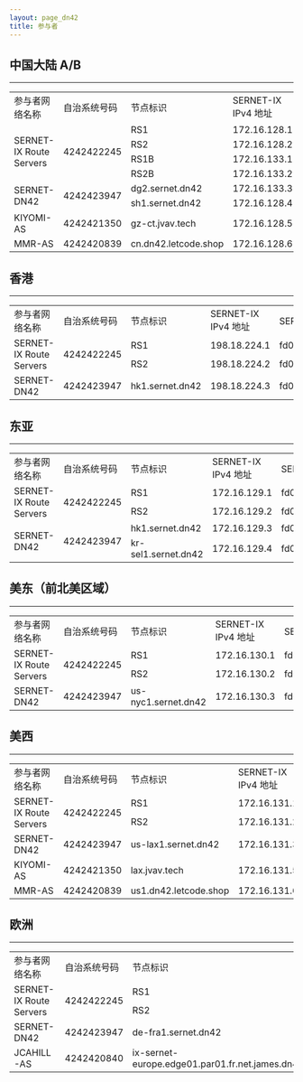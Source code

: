 ```yaml
---
layout: page_dn42
title: 参与者
---
```


## 中国大陆 A/B
---
<table>
    <tr>
        <td>参与者网络名称</td>
        <td>自治系统号码</td>
        <td>节点标识</td>
        <td>SERNET-IX IPv4 地址</td>
        <td>SERNET-IX IPv6 地址</td>
    </tr>
    <tr>
        <td rowspan = "4">SERNET-IX Route Servers</td>
        <td rowspan = "4">4242422245</td>
        <td>RS1</td>
        <td>172.16.128.1</td>
        <td>fd06:7bc4:e3fa:7940::1</td>
    </tr>
    <tr>
        <td>RS2</td>
        <td>172.16.128.2</td>
        <td>fd06:7bc4:e3fa:7940::2</td>
    </tr>
    <tr>
        <td>RS1B</td>
        <td>172.16.133.1</td>
        <td>fd06:7bc4:e3fa:7946::1</td>
    </tr>
    <tr>
        <td>RS2B</td>
        <td>172.16.133.2</td>
        <td>fd06:7bc4:e3fa:7946::2</td>
    </tr>
    <tr>
        <td rowspan = "2">SERNET-DN42</td>
        <td rowspan = "2">4242423947</td>
        <td>dg2.sernet.dn42</td>
        <td>172.16.133.3</td>
        <td>fd06:7bc4:e3fa:7946::3</td>
    </tr>
    <tr>
        <td>sh1.sernet.dn42</td>
        <td>172.16.128.4</td>
        <td>fd06:7bc4:e3fa:7940::4</td>
    </tr>
    <tr>
        <td>KIYOMI-AS</td>
        <td>4242421350</td>
        <td>gz-ct.jvav.tech</td>
        <td>172.16.128.5</td>
        <td>fd06:7bc4:e3fa:7940::5</td>
    </tr>
    <tr>
        <td>MMR-AS</td>
        <td>4242420839</td>
        <td>cn.dn42.letcode.shop</td>
        <td>172.16.128.6</td>
        <td>fd06:7bc4:e3fa:7940::6</td>
    </tr>
</table>

## 香港
---
<table>
    <tr>
        <td>参与者网络名称</td>
        <td>自治系统号码</td>
        <td>节点标识</td>
        <td>SERNET-IX IPv4 地址</td>
        <td>SERNET-IX IPv6 地址</td>
    </tr>
    <tr>
        <td rowspan = "2">SERNET-IX Route Servers</td>
        <td rowspan = "2">4242422245</td>
        <td>RS1</td>
        <td>198.18.224.1</td>
        <td>fd06:7bc4:e3fa:7945::1</td>
    </tr>
    <tr>
        <td>RS2</td>
        <td>198.18.224.2</td>
        <td>fd06:7bc4:e3fa:7945::2</td>
    </tr>
    <tr>
        <td>SERNET-DN42</td>
        <td>4242423947</td>
        <td>hk1.sernet.dn42</td>
        <td>198.18.224.3</td>
        <td>fd06:7bc4:e3fa:7945::3</td>
    </tr>
</table>

## 东亚
---
<table>
    <tr>
        <td>参与者网络名称</td>
        <td>自治系统号码</td>
        <td>节点标识</td>
        <td>SERNET-IX IPv4 地址</td>
        <td>SERNET-IX IPv6 地址</td>
    </tr>
    <tr>
        <td rowspan = "2">SERNET-IX Route Servers</td>
        <td rowspan = "2">4242422245</td>
        <td>RS1</td>
        <td>172.16.129.1</td>
        <td>fd06:7bc4:e3fa:7941::1</td>
    </tr>
    <tr>
        <td>RS2</td>
        <td>172.16.129.2</td>
        <td>fd06:7bc4:e3fa:7941::2</td>
    </tr>
    <tr>
        <td rowspan = "2">SERNET-DN42</td>
        <td rowspan = "2">4242423947</td>
        <td>hk1.sernet.dn42</td>
        <td>172.16.129.3</td>
        <td>fd06:7bc4:e3fa:7941::3</td>
    </tr>
    <tr>
        <td>kr-sel1.sernet.dn42</td>
        <td>172.16.129.4</td>
        <td>fd06:7bc4:e3fa:7941::4</td>
    </tr>
</table>

## 美东（前北美区域）
---
<table>
    <tr>
        <td>参与者网络名称</td>
        <td>自治系统号码</td>
        <td>节点标识</td>
        <td>SERNET-IX IPv4 地址</td>
        <td>SERNET-IX IPv6 地址</td>
    </tr>
    <tr>
        <td rowspan = "2">SERNET-IX Route Servers</td>
        <td rowspan = "2">4242422245</td>
        <td>RS1</td>
        <td>172.16.130.1</td>
        <td>fd06:7bc4:e3fa:7942::1</td>
    </tr>
    <tr>
        <td>RS2</td>
        <td>172.16.130.2</td>
        <td>fd06:7bc4:e3fa:7942::2</td>
    </tr>
    <tr>
        <td>SERNET-DN42</td>
        <td>4242423947</td>
        <td>us-nyc1.sernet.dn42</td>
        <td>172.16.130.3</td>
        <td>fd06:7bc4:e3fa:7942::3</td>
    </tr>
</table>

## 美西
---
<table>
    <tr>
        <td>参与者网络名称</td>
        <td>自治系统号码</td>
        <td>节点标识</td>
        <td>SERNET-IX IPv4 地址</td>
        <td>SERNET-IX IPv6 地址</td>
    </tr>
    <tr>
        <td rowspan = "2">SERNET-IX Route Servers</td>
        <td rowspan = "2">4242422245</td>
        <td>RS1</td>
        <td>172.16.131.1</td>
        <td>fd06:7bc4:e3fa:7943::1</td>
    </tr>
    <tr>
        <td>RS2</td>
        <td>172.16.131.2</td>
        <td>fd06:7bc4:e3fa:7943::2</td>
    </tr>
    <tr>
        <td>SERNET-DN42</td>
        <td>4242423947</td>
        <td>us-lax1.sernet.dn42</td>
        <td>172.16.131.3</td>
        <td>fd06:7bc4:e3fa:7943::3</td>
    </tr>
    <tr>
        <td>KIYOMI-AS</td>
        <td>4242421350</td>
        <td>lax.jvav.tech</td>
        <td>172.16.131.5</td>
        <td>fd06:7bc4:e3fa:7943::5</td>
    </tr>
    <tr>
        <td>MMR-AS</td>
        <td>4242420839</td>
        <td>us1.dn42.letcode.shop</td>
        <td>172.16.131.6</td>
        <td>fd06:7bc4:e3fa:7943::6</td>
    </tr>
</table>

## 欧洲
---
<table>
    <tr>
        <td>参与者网络名称</td>
        <td>自治系统号码</td>
        <td>节点标识</td>
        <td>SERNET-IX IPv4 地址</td>
        <td>SERNET-IX IPv6 地址</td>
    </tr>
    <tr>
        <td rowspan = "2">SERNET-IX Route Servers</td>
        <td rowspan = "2">4242422245</td>
        <td>RS1</td>
        <td>172.16.132.1</td>
        <td>fd06:7bc4:e3fa:7944::1</td>
    </tr>
    <tr>
        <td>RS2</td>
        <td>172.16.132.2</td>
        <td>fd06:7bc4:e3fa:7944::2</td>
    </tr>
    <tr>
        <td>SERNET-DN42</td>
        <td>4242423947</td>
        <td>de-fra1.sernet.dn42</td>
        <td>172.16.132.3</td>
        <td>fd06:7bc4:e3fa:7944::3</td>
    </tr>
    <tr>
        <td>JCAHILL-AS</td>
        <td>4242420840</td>
        <td>ix-sernet-europe.edge01.par01.fr.net.james.dn42</td>
        <td>172.16.132.4</td>
        <td>fd06:7bc4:e3fa:7944::4</td>
    </tr>
</table>